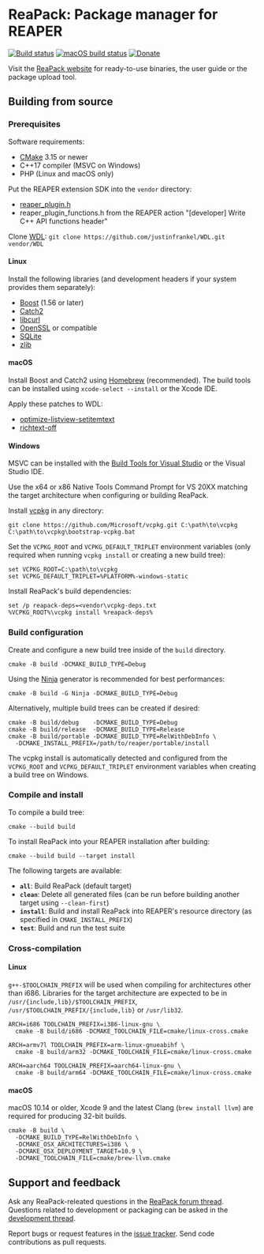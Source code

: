 # ReaPack: Package manager for REAPER

[![Build status](https://ci.appveyor.com/api/projects/status/hq0g2nleele3pqrl/branch/master?svg=true)](https://ci.appveyor.com/project/cfillion/reapack/branch/master)
[![macOS build status](https://travis-ci.com/cfillion/reapack.svg?branch=master)](https://travis-ci.com/cfillion/reapack)
[![Donate](https://img.shields.io/badge/donate-paypal-orange.svg)](https://www.paypal.com/cgi-bin/webscr?business=T3DEWBQJAV7WL&cmd=_donations&currency_code=CAD&item_name=ReaPack%3A+Package+manager+for+REAPER)

Visit the [ReaPack website](https://reapack.com/) for ready-to-use binaries,
the user guide or the package upload tool.

## Building from source

### Prerequisites

Software requirements:

- [CMake](https://cmake.org/) 3.15 or newer
- C++17 compiler (MSVC on Windows)
- PHP (Linux and macOS only)

Put the REAPER extension SDK into the `vendor` directory:

- [reaper_plugin.h](https://landoleet.org/dev/reaper_plugin.h)
- reaper_plugin_functions.h from the REAPER action
  "[developer] Write C++ API functions header"

Clone [WDL](http://www.cockos.com/wdl/): `git clone https://github.com/justinfrankel/WDL.git vendor/WDL`

#### Linux

Install the following libraries (and development headers if your system provides
them separately):

- [Boost](https://www.boost.org/) (1.56 or later)
- [Catch2](https://github.com/catchorg/Catch2)
- [libcurl](https://curl.haxx.se/libcurl/)
- [OpenSSL](https://www.openssl.org/) or compatible
- [SQLite](https://www.sqlite.org/)
- [zlib](https://www.zlib.net/)

#### macOS

Install Boost and Catch2 using [Homebrew](https://brew.sh) (recommended).
The build tools can be installed using `xcode-select --install` or the Xcode IDE.

Apply these patches to WDL:

- [optimize-listview-setitemtext](https://github.com/cfillion/WDL/commit/e2ec43b91a02cbea0494105e68eba57ffe27ca42.patch)
- [richtext-off](https://github.com/cfillion/WDL/commit/c27fca07aa59525f45d9a2d7766ba51d6f5a34fc.patch)

#### Windows

MSVC can be installed with the [Build Tools for Visual Studio](
https://visualstudio.microsoft.com/thank-you-downloading-visual-studio/?sku=BuildTools)
or the Visual Studio IDE.

Use the x64 or x86 Native Tools Command Prompt for VS 20XX matching the target
architecture when configuring or building ReaPack.

Install [vcpkg](https://docs.microsoft.com/cpp/build/vcpkg) in any directory:

    git clone https://github.com/Microsoft/vcpkg.git C:\path\to\vcpkg
    C:\path\to\vcpkg\bootstrap-vcpkg.bat

Set the `VCPKG_ROOT` and `VCPKG_DEFAULT_TRIPLET` environment variables
(only required when running `vcpkg install` or creating a new build tree):

    set VCPKG_ROOT=C:\path\to\vcpkg
    set VCPKG_DEFAULT_TRIPLET=%PLATFORM%-windows-static

Install ReaPack's build dependencies:

    set /p reapack-deps=<vendor\vcpkg-deps.txt
    %VCPKG_ROOT%\vcpkg install %reapack-deps%

### Build configuration

Create and configure a new build tree inside of the `build` directory.

    cmake -B build -DCMAKE_BUILD_TYPE=Debug

Using the [Ninja](https://ninja-build.org/) generator is recommended for
best performances:

    cmake -B build -G Ninja -DCMAKE_BUILD_TYPE=Debug

Alternatively, multiple build trees can be created if desired:

    cmake -B build/debug    -DCMAKE_BUILD_TYPE=Debug
    cmake -B build/release  -DCMAKE_BUILD_TYPE=Release
    cmake -B build/portable -DCMAKE_BUILD_TYPE=RelWithDebInfo \
      -DCMAKE_INSTALL_PREFIX=/path/to/reaper/portable/install

The vcpkg install is automatically detected and configured from the `VCPKG_ROOT`
and `VCPKG_DEFAULT_TRIPLET` environment variables when creating a build tree on
Windows.

### Compile and install

To compile a build tree:

    cmake --build build

To install ReaPack into your REAPER installation after building:

    cmake --build build --target install

The following targets are available:

- **`all`**: Build ReaPack (default target)
- **`clean`**: Delete all generated files
  (can be run before building another target using `--clean-first`)
- **`install`**: Build and install ReaPack into REAPER's resource directory
  (as specified in `CMAKE_INSTALL_PREFIX`)
- **`test`**: Build and run the test suite

### Cross-compilation

#### Linux

`g++-$TOOLCHAIN_PREFIX` will be used when compiling for architectures other than
i686. Libraries for the target architecture are expected to be in
`/usr/{include,lib}/$TOOLCHAIN_PREFIX`, `/usr/$TOOLCHAIN_PREFIX/{include,lib}`
or `/usr/lib32`.

    ARCH=i686 TOOLCHAIN_PREFIX=i386-linux-gnu \
      cmake -B build/i686 -DCMAKE_TOOLCHAIN_FILE=cmake/linux-cross.cmake

    ARCH=armv7l TOOLCHAIN_PREFIX=arm-linux-gnueabihf \
      cmake -B build/arm32 -DCMAKE_TOOLCHAIN_FILE=cmake/linux-cross.cmake

    ARCH=aarch64 TOOLCHAIN_PREFIX=aarch64-linux-gnu \
      cmake -B build/arm64 -DCMAKE_TOOLCHAIN_FILE=cmake/linux-cross.cmake

#### macOS

macOS 10.14 or older, Xcode 9 and the latest Clang (`brew install llvm`) are
required for producing 32-bit builds.

    cmake -B build \
      -DCMAKE_BUILD_TYPE=RelWithDebInfo \
      -DCMAKE_OSX_ARCHITECTURES=i386 \
      -DCMAKE_OSX_DEPLOYMENT_TARGET=10.9 \
      -DCMAKE_TOOLCHAIN_FILE=cmake/brew-llvm.cmake

## Support and feedback

Ask any ReaPack-releated questions in the
[ReaPack forum thread](https://forum.cockos.com/showthread.php?t=177978).
Questions related to development or packaging can be asked in the
[development thread](https://forum.cockos.com/showthread.php?t=169127).

Report bugs or request features in the
[issue tracker](https://github.com/cfillion/reapack/issues).
Send code contributions as pull requests.
